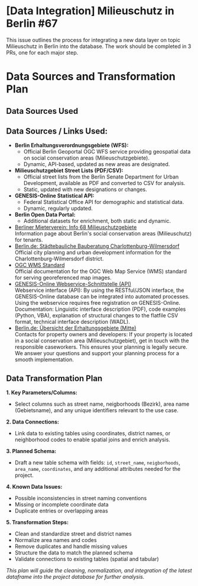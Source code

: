 # [Data Integration] Milieuschutz in Berlin #67

This issue outlines the process for integrating a new data layer on topic Milieuschutz in Berlin into the database. The work should be completed in 3 PRs, one for each major step.


# Data Sources and Transformation Plan

## Data Sources Used
## Data Sources / Links Used:

- **Berlin Erhaltungsverordnungsgebiete (WFS):**
    - Official Berlin Geoportal OGC WFS service providing geospatial data on social conservation areas (Milieuschutzgebiete).
    - Dynamic, API-based, updated as new areas are designated.
- **Milieuschutzgebiet Street Lists (PDF/CSV):**
    - Official street lists from the Berlin Senate Department for Urban Development, available as PDF and converted to CSV for analysis.
    - Static, updated with new designations or changes.
- **GENESIS-Online Statistical API:**
    - Federal Statistical Office API for demographic and statistical data.
    - Dynamic, regularly updated.
- **Berlin Open Data Portal:**
    - Additional datasets for enrichment, both static and dynamic.
- [Berliner Mieterverein: Info 68 Milieuschutzgebiete](https://www.berliner-mieterverein.de/recht/infoblaetter/info-68-milieuschutzgebiete-was-mieter-wissen-sollten.htm)  
    Information page about Berlin's social conservation areas (Milieuschutz) for tenants.
- [Berlin.de: Städtebauliche Bauberatung Charlottenburg-Wilmersdorf](https://www.berlin.de/ba-charlottenburg-wilmersdorf/verwaltung/aemter/stadtentwicklung/stadtplanung/staedtebauliche-bauberatung/artikel.652304.php)  
    Official city planning and urban development information for the Charlottenburg-Wilmersdorf district.
- [OGC WMS Standard](https://www.ogc.org/standards/wms/)  
    Official documentation for the OGC Web Map Service (WMS) standard for serving georeferenced map images.
- [GENESIS-Online Webservice-Schnittstelle (API)](https://www-genesis.destatis.de/datenbank/online/statistics#modal=web-service-api)  
    Webservice interface (API): By using the RESTful/JSON interface, the GENESIS-Online database can be integrated into automated processes. Using the webservice requires free registration on GENESIS-Online.  
    Documentation: Linguistic interface description (PDF), code examples (Python, VBA), explanation of structural changes to the flatfile CSV format, technical interface description (WADL).
- [Berlin.de: Übersicht der Erhaltungsgebiete (Mitte)](https://www.berlin.de/ba-mitte/politik-und-verwaltung/aemter/stadtentwicklungsamt/stadtplanung/staedtebaufoerderung/erhaltungsgebiete/uebersicht-der-erhaltungsgebiete-1393066.php)  
    Contacts for property owners and developers: If your property is located in a social conservation area (Milieuschutzgebiet), get in touch with the responsible caseworkers. This ensures your planning is legally secure. We answer your questions and support your planning process for a smooth implementation.

## Data Transformation Plan

**1. Key Parameters/Columns:**
- Select columns such as street name, neigborhoods (Bezirk), area name (Gebietsname), and any unique identifiers relevant to the use case.

**2. Data Connections:**
- Link data to existing tables using coordinates, district names, or neighborhood codes to enable spatial joins and enrich analysis.

**3. Planned Schema:**
- Draft a new table schema with fields: `id`, `street_name`, `neigborhoods`, `area_name`, `coordinates`, and any additional attributes needed for the project.

**4. Known Data Issues:**
- Possible inconsistencies in street naming conventions
- Missing or incomplete coordinate data
- Duplicate entries or overlapping areas

**5. Transformation Steps:**
- Clean and standardize street and district names
- Normalize area names and codes
- Remove duplicates and handle missing values
- Structure the data to match the planned schema
- Validate connections to existing tables (spatial and tabular)

_This plan will guide the cleaning, normalization, and integration of the latest dataframe into the project database for further analysis._
